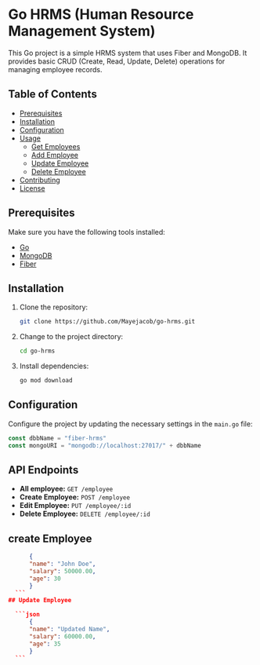 # Go HRMS (Human Resource Management System)

This Go project is a simple HRMS system that uses Fiber and MongoDB. It provides basic CRUD (Create, Read, Update, Delete) operations for managing employee records.

## Table of Contents

- [Prerequisites](#prerequisites)
- [Installation](#installation)
- [Configuration](#configuration)
- [Usage](#usage)
  - [Get Employees](#get-employees)
  - [Add Employee](#add-employee)
  - [Update Employee](#update-employee)
  - [Delete Employee](#delete-employee)
- [Contributing](#contributing)
- [License](#license)

## Prerequisites

Make sure you have the following tools installed:

- [Go](https://golang.org/dl/)
- [MongoDB](https://www.mongodb.com/try/download/community)
- [Fiber](https://docs.gofiber.io/)

## Installation

1. Clone the repository:

    ```bash
    git clone https://github.com/Mayejacob/go-hrms.git
    ```

2. Change to the project directory:

    ```bash
    cd go-hrms
    ```

3. Install dependencies:

    ```bash
    go mod download
    ```

## Configuration

Configure the project by updating the necessary settings in the `main.go` file:

```go
const dbbName = "fiber-hrms"
const mongoURI = "mongodb://localhost:27017/" + dbbName
```

## API Endpoints

- **All employee:** `GET /employee`
- **Create Employee:** `POST /employee`
- **Edit Employee:** `PUT /employee/:id`
- **Delete Employee:** `DELETE /employee/:id`

## create Employee

  ```json
        {
        "name": "John Doe",
        "salary": 50000.00,
        "age": 30
        }
    ```
## Update Employee

    ```json
        {
        "name": "Updated Name",
        "salary": 60000.00,
        "age": 35
        }
    ```
